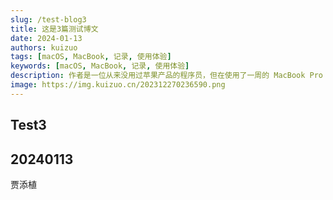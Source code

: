 ```yaml
---
slug: /test-blog3
title: 这是3篇测试博文
date: 2024-01-13
authors: kuizuo
tags: [macOS, MacBook, 记录, 使用体验]
keywords: [macOS, MacBook, 记录, 使用体验]
description: 作者是一位从来没用过苹果产品的程序员，但在使用了一周的 MacBook Pro 14 寸后，便爱不释手。
image: https://img.kuizuo.cn/202312270236590.png
---
```


## Test3

## 20240113

贾添植

